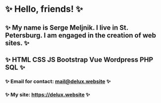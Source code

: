 
# ✨ Hello, friends! ✨
## ✨ My name is Serge Meljnik. I live in St. Petersburg. I am engaged in the creation of web sites. ✨
## ✨ HTML CSS JS Bootstrap Vue Wordpress PHP SQL ✨
### ✨ Email for contact: mail@delux.website ✨
### ✨ My site: https://delux.website ✨


